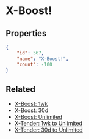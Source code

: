 # X-Boost!

<no description available>

## Properties

```json
{
    "id": 567,
    "name": "X-Boost!",
    "count": -100
}
```

## Related

- [X-Boost: 1wk](../items/3610-x-boost-1wk.md)
- [X-Boost: 30d](../items/3611-x-boost-30d.md)
- [X-Boost: Unlimited](../items/3613-x-boost-unlimited.md)
- [X-Tender: 1wk to Unlimited](../items/20086-x-tender-1wk-to-unlimited.md)
- [X-Tender: 30d to Unlimited](../items/20087-x-tender-30d-to-unlimited.md)

